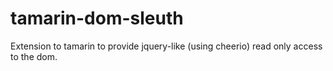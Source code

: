 # tamarin-dom-sleuth
Extension to tamarin to provide jquery-like (using cheerio) read only access to the dom.
